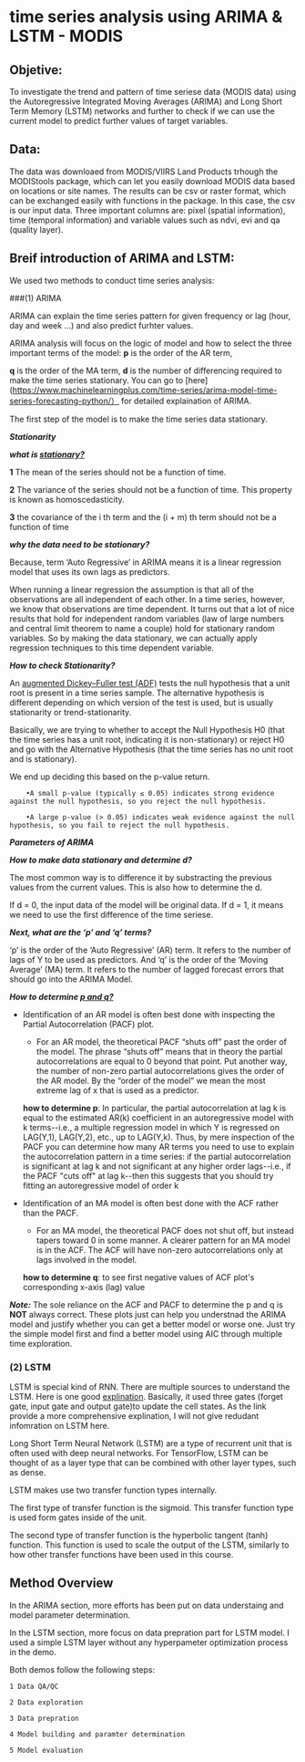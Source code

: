 # time series analysis using ARIMA & LSTM - MODIS

## Objetive:

To investigate the trend and pattern of time seriese data (MODIS data) using the Autoregressive Integrated Moving Averages (ARIMA) and Long Short Term Memory (LSTM) networks 
and further to check if we can use the current model to predict further values of target variables. 


## Data:

The data was downloaed from MODIS/VIIRS Land Products trhough the MODIStools package, which can let you easily download MODIS data based on
locations or site names. The results can be csv or raster format, which can be exchanged easily with functions in the package. 
In this case, the csv is our input data. Three important columns are: pixel (spatial information), time (temporal information) and variable values such as ndvi, evi and qa (quality layer).


## Breif introduction of ARIMA and LSTM:

We used two methods to conduct time series analysis: 

###(1) ARIMA

ARIMA can explain the time series pattern for given frequency or lag (hour, day and week ...) and also predict furhter values.

ARIMA analysis will focus on the logic of model and how to select the three important terms of the model: **p** is the order of the AR term,

**q** is the order of the MA term, **d** is the number of differencing required to make the time series stationary. You can go to [here](https://www.machinelearningplus.com/time-series/arima-model-time-series-forecasting-python/） for 
detailed explaination of ARIMA.

The first step of the model is to make the time series data stationary. 



***Stationarity***

***what is [stationary?](https://www.kaggle.com/sumi25/understand-arima-and-tune-p-d-q)***

**1** The mean of the series should not be a function of time. 

**2** The variance of the series should not be a function of time. This property is known as homoscedasticity. 

**3** the covariance of the i th term and the (i + m) th term should not be a function of time

***why the data need to be stationary?***

Because, term ‘Auto Regressive’ in ARIMA means it is a linear regression model that uses its own lags as predictors. 

When running a linear regression the assumption is that all of the observations are all independent of each other.
In a time series, however, we know that observations are time dependent. 
It turns out that a lot of nice results that hold for independent random variables (law of large numbers and central limit theorem to name a couple) hold for stationary random variables. 
So by making the data stationary, we can actually apply regression techniques to this time dependent variable.

***How to check Stationarity?***

An [augmented Dickey–Fuller test (ADF)](https://www.statisticshowto.com/adf-augmented-dickey-fuller-test/) tests the null hypothesis that 
a unit root is present in a time series sample. The alternative hypothesis is different depending on which version of the test is used, but is usually stationarity or trend-stationarity.

Basically, we are trying to whether to accept the Null Hypothesis H0 (that the time series has a unit root, indicating it is non-stationary) or reject H0 and go with the Alternative Hypothesis (that the time series has no unit root and is stationary).

We end up deciding this based on the p-value return.

		•A small p-value (typically ≤ 0.05) indicates strong evidence against the null hypothesis, so you reject the null hypothesis.

		•A large p-value (> 0.05) indicates weak evidence against the null hypothesis, so you fail to reject the null hypothesis.


***Parameters of ARIMA***

***How to make data stationary and determine d?***

The most common way is to difference it by substracting the previous values from the current values. This is also how to determine the d. 

If d = 0, the input data of the model will be original data. If d = 1, it means we need to use the first difference of the time seriese.


***Next, what are the ‘p’ and ‘q’ terms?***

‘p’ is the order of the ‘Auto Regressive’ (AR) term. It refers to the number of lags of Y to be used as predictors. 
And ‘q’ is the order of the ‘Moving Average’ (MA) term. It refers to the number of lagged forecast errors that should go into the ARIMA Model.



***How to determine [p and q?](https://people.duke.edu/~rnau/411arim3.htm)***

* Identification of an AR model is often best done with inspecting the Partial Autocorrelation (PACF) plot.
    * For an AR model, the theoretical PACF “shuts off” past the order of the model.  The phrase “shuts off” means that in theory 
	the partial autocorrelations are equal to 0 beyond that point.  Put another way, the number of non-zero partial autocorrelations gives the order of the AR model.  By the “order of the model” we mean the most extreme lag of x that is used as a predictor.
    
    **how to determine p**:
	In particular, the partial autocorrelation at lag k is equal to the estimated AR(k) coefficient in an autoregressive model with k terms--i.e., a multiple regression model in which Y is regressed on LAG(Y,1), LAG(Y,2), etc., up to LAG(Y,k). Thus, by mere inspection of the PACF you can determine how many AR terms you need to use to explain the autocorrelation pattern in a time series: if the partial autocorrelation is significant at lag k and not significant
	at any higher order lags--i.e., if the PACF "cuts off" at lag k--then this suggests that you should try fitting an autoregressive model of order k
    
    
* Identification of an MA model is often best done with the ACF rather than the PACF.
    * For an MA model, the theoretical PACF does not shut off, but instead tapers toward 0 in some manner.  A clearer pattern for an MA model is in the ACF.  The ACF will have non-zero autocorrelations only at lags involved in the model.
    
    **how to determine q**: to see first negative values of ACF plot's corresponding x-axis (lag) value
    
***Note:***  The sole reliance on the ACF and PACF to determine the p and q is **NOT** always correct. These plots just can help you understnad the ARIMA model and justify whether you can get a better model or worse one. 
Just try the simple model first and find a better model using AIC through multiple time exploration.


### (2) LSTM

LSTM is special kind of RNN. There are multiple sources to understand the LSTM. Here is one good [explination](http://colah.github.io/posts/2015-08-Understanding-LSTMs/). Basically, it used three gates (forget gate, input gate and output gate)to update the cell states. As the link provide a more comprehensive explination, I will not give redudant infomration on LSTM here.

 Long Short Term Neural Network (LSTM) are a type of recurrent unit that is often used with deep neural networks. For TensorFlow, LSTM can be thought of as a layer type that can be combined with other layer types, such as dense.  

LSTM makes use two transfer function types internally.  

The first type of transfer function is the sigmoid.  This transfer function type is used form gates inside of the unit.  

The second type of transfer function is the hyperbolic tangent (tanh) function.  This function is used to scale the output of the LSTM, similarly to how other transfer functions have been used in this course. 


## Method Overview

In the ARIMA section, more efforts has been put on data understaing and model parameter determination.

In the LSTM section, more focus on data prepration part for LSTM model. I used a simple LSTM layer without any hyperpameter optimization process in the demo.

Both demos follow the following steps:

	1 Data QA/QC
	
	2 Data exploration
	
	3 Data prepration
	
	4 Model building and paramter determination
	
	5 Model evaluation 





